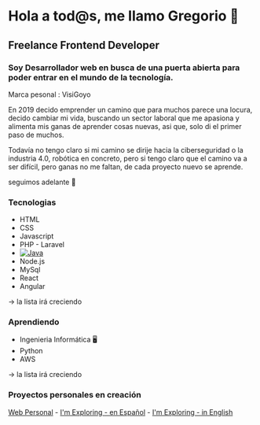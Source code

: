# Hola a tod@s, me llamo Gregorio 🤙
## Freelance Frontend Developer

### Soy Desarrollador web en busca de una puerta abierta para poder entrar en el mundo de la tecnología.

Marca pesonal : VisiGoyo

En 2019 decido emprender un camino que para muchos parece una locura, decido cambiar mi vida, buscando un sector laboral que me apasiona y alimenta mis ganas de aprender cosas nuevas, asi que, solo di el primer paso de muchos.

Todavía no tengo claro si mi camino se dirije hacia la ciberseguridad o la industria 4.0, robótica en concreto, pero si tengo claro que el camino va a ser difícil, pero ganas no me faltan, de cada proyecto nuevo se aprende. 

seguimos adelante 🦾

### **Tecnologias**

* HTML
* CSS
* Javascript
* PHP - Laravel
* [![Java]()]()
* Node.js
* MySql
* React
* Angular

-> la lista irá creciendo 

### **Aprendiendo**

* Ingenieria Informática 🖥
* Python 
* AWS

-> la lista irá creciendo 

### Proyectos personales en creación

[Web Personal]() - 
 [I'm Exploring - en Español](https://imexploring.es/) -
 [I'm Exploring - in English](https://imexploring.com/)
 
<!---
gvisiedo/gvisiedo is a ✨ special ✨ repository because its `README.md` (this file) appears on your GitHub profile.
You can click the Preview link to take a look at your changes.
--->
